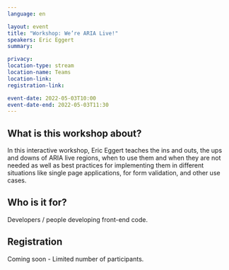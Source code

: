 ```yaml
---
language: en

layout: event
title: "Workshop: We’re ARIA Live!"
speakers: Eric Eggert
summary:

privacy: 
location-type: stream
location-name: Teams
location-link:
registration-link:

event-date: 2022-05-03T10:00
event-date-end: 2022-05-03T11:30
---
```


## What is this workshop about?
In this interactive workshop, Eric Eggert teaches the ins and outs, the ups and downs of ARIA live regions, when to use them and when they are not needed as well as best practices for implementing them in different situations like single page applications, for form validation, and other use cases.

## Who is it for?
Developers / people developing front-end code.

## Registration
Coming soon - Limited number of participants.
